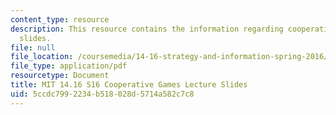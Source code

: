 ```yaml
---
content_type: resource
description: This resource contains the information regarding cooperative games lecture
  slides.
file: null
file_location: /coursemedia/14-16-strategy-and-information-spring-2016/5ccdc7992234b518028d5714a582c7c8_MIT14_16S16_equilib_refine.pdf
file_type: application/pdf
resourcetype: Document
title: MIT 14.16 S16 Cooperative Games Lecture Slides
uid: 5ccdc799-2234-b518-028d-5714a582c7c8
---
```

